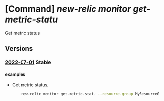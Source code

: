 # [Command] _new-relic monitor get-metric-statu_

Get metric status

## Versions

### [2022-07-01](/Resources/mgmt-plane/L3N1YnNjcmlwdGlvbnMve30vcmVzb3VyY2Vncm91cHMve30vcHJvdmlkZXJzL25ld3JlbGljLm9ic2VydmFiaWxpdHkvbW9uaXRvcnMve30vZ2V0bWV0cmljc3RhdHVz/2022-07-01.xml) **Stable**

<!-- mgmt-plane /subscriptions/{}/resourcegroups/{}/providers/newrelic.observability/monitors/{}/getmetricstatus 2022-07-01 -->

#### examples

- Get metric status.
    ```bash
        new-relic monitor get-metric-statu --resource-group MyResourceGroup --monitor-name MyNewRelicMonitor --user-email UserEmail@123.com --azure-resource-ids MyAzureResourceIds
    ```
